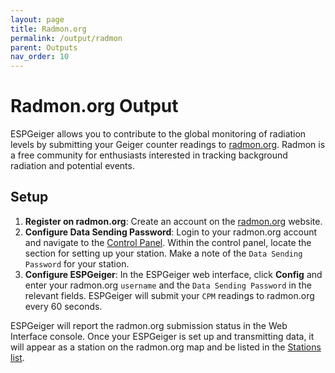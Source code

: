 ```yaml
---
layout: page
title: Radmon.org
permalink: /output/radmon
parent: Outputs
nav_order: 10
---
```


# Radmon.org Output

ESPGeiger allows you to contribute to the global monitoring of radiation levels by submitting your Geiger counter readings to [radmon.org](https://radmon.org/). Radmon is a free community for enthusiasts interested in tracking background radiation and potential events.

## Setup

1. __Register on radmon.org__: Create an account on the [radmon.org](https://radmon.org/index.php/register) website.
2. __Configure Data Sending Password__: Login to your radmon.org account and navigate to the [Control Panel](https://radmon.org/index.php/control-panel). Within the control panel, locate the section for setting up your station. Make a note of the `Data Sending Password` for your station.
3. __Configure ESPGeiger__: In the ESPGeiger web interface, click __Config__ and enter your radmon.org `username` and the `Data Sending Password` in the relevant fields. ESPGeiger will submit your `CPM` readings to radmon.org every 60 seconds.

ESPGeiger will report the radmon.org submission status in the Web Interface console. Once your ESPGeiger is set up and transmitting data, it will appear as a station on the radmon.org map and be listed in the [Stations list](https://radmon.org/index.php/stations).